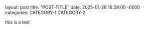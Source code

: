 layout: post
title: "POST-TITLE"
date: 2025-01-26 16:39:00 -0000
categories: CATEGORY-1 CATEGORY-2

this is a test